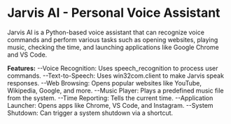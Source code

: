 # Jarvis AI - Personal Voice Assistant

Jarvis AI is a Python-based voice assistant that can recognize voice commands and perform various tasks such as opening websites, playing music, checking the time, and launching applications like Google Chrome and VS Code.

**Features:**
--Voice Recognition: Uses speech_recognition to process user commands.
--Text-to-Speech: Uses win32com.client to make Jarvis speak responses.
--Web Browsing: Opens popular websites like YouTube, Wikipedia, Google, and more.
--Music Player: Plays a predefined music file from the system.
--Time Reporting: Tells the current time.
--Application Launcher: Opens apps like Chrome, VS Code, and Instagram.
--System Shutdown: Can trigger a system shutdown via a shortcut.

